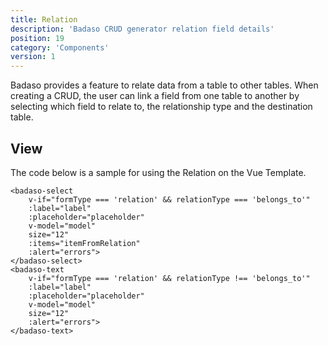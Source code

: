 ```yaml
---
title: Relation
description: 'Badaso CRUD generator relation field details'
position: 19
category: 'Components'
version: 1
---
```


Badaso provides a feature to relate data from a table to other tables. When creating a CRUD, the user can link a field from one table to another by selecting which field to relate to, the relationship type and the destination table.

## View

The code below is a sample for using the Relation on the Vue Template.

```vue
<badaso-select
    v-if="formType === 'relation' && relationType === 'belongs_to'"
    :label="label"
    :placeholder="placeholder"
    v-model="model"
    size="12"
    :items="itemFromRelation"
    :alert="errors">
</badaso-select>
<badaso-text
    v-if="formType === 'relation' && relationType !== 'belongs_to'"
    :label="label"
    :placeholder="placeholder"
    v-model="model"
    size="12"
    :alert="errors">
</badaso-text>
```
